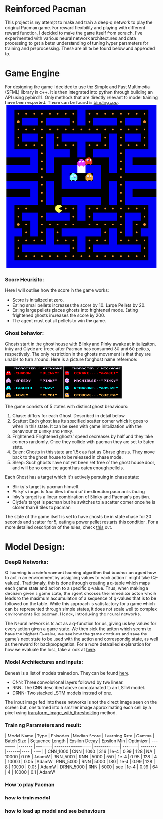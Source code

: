 
# Reinforced Pacman

This project is my attempt to make and train a deep-q network to play the original Pacman game. For reward flexibility and playing with different reward function, I decided to make the game itself from scratch.
I've experimented with various neural network architectures and data processing to get a beter understanding of tuning hyper parameters for training and preprocessing. These are all to be found below and appended to.

# Game Engine
For designing the game I decided to use the Simple and Fast Multimedia (SFML) library in c++. It is then integrated into python through building an API using pybind11. Only methods that are directly relevant to model training have been exported. These can be found in [binding.cpp](ui/bindings.cpp).
![game display](./images/game-screen.png)

### Score Heurisitc:
Here I will outline how the score in the game works:
- Score is initalized at zero.
- Eating small pellets increases the score by 10. Large Pellets by 20.
- Eating large pellets places ghosts into frightened mode. Eating frightened ghosts increases the score by 200.
- The agent must eat all pellets to win the game.


### Ghost behavior:
Ghosts start in the ghost house with Blinky and Pinky awake at initalizaiton. Inky and Clyde are freed after Pacman has consumed 30 and 60 pellets, respectively. The only restriction in the ghosts movement is that they are unable to turn around. Here is a picture for ghost name reference:


![ghost names](./images/ghost-names.png)

The game consists of 5 states with distinct ghost behaviours:
1. Chase: differs for each Ghost. Described in detail below
2. Scatter: Each ghost has its specified scatter corner which it goes to when in this state. It can be seen with game initalization with the behaviour of Blinky and Pinky.
3. Frightened: Frightened ghosts' speed decreases by half and they take corners randomly. Once they collide with pacman they are set to Eaten state.
4. Eaten: Ghosts in this state are 1.5x as fast as Chase ghosts. They move back to the ghost house to be released in chase mode.
5. Sleep: Such ghosts have not yet been set free of the ghost house door, and will be so once the agent has eaten enough pellels. 

Each Ghost has a target which it's actively persuing in chase state:
- Blinky's target is pacman himself.
- Pinky's target is four tiles infront of the direction pacman is facing.
- Inky's target is a linear combination of Blinky and Pacman's position.
- Clyde's target is pacman but he switches to a scatter corner once he is closer than 8 tiles to pacman

The state of the game itself is set to have ghosts be in state chase for 20 seconds and scatter for 5, eating a power pellet restarts this condition. For a more detailed description of the rules, check [this](https://gameinternals.com/understanding-pac-man-ghost-behavior) out.



# Model Design:
### DeepQ Networks:
Q-learning is a reinforcement learning algorithm that teaches an agent how to act in an environment by assigning values to each action it might take (Q-values). Traditionaly, this is done through creating a q-table which maps each game state and action to a specific q-value. Thus, when making a decision given a game state, the agent chooses the immediate acton whcih leads to the maximum accumulation of a sequence of q-values that is to be followed on the table. While this approach is satisfactory for a game which can be represented through simple states, it does not scale well to complex environments like pacman. Hence, introducing the neural networks. 

The Neural network is to act as a q-function for us, giving us key values for every action given a game state. We then pick the aciton which seems to have the highest Q-value, we see how the game contiues and save the game's next state to be used with the action and correspondig state, as well as the reward for backpropagation. For a more detatailed explanation for how we evaluate the loss, take a look at [here](https://www.turing.com/kb/how-are-neural-networks-used-in-deep-q-learning).

### Model Architectures and inputs:
Beneah is a list of models trained on. They can be found [here](model/model.py).
- CNN: Three convolutional layers followed by two linear.
- RNN: The CNN described above concatanated to an LSTM model.
- DRNN: Two stacked LSTM models instead of one.


The input image fed into these networks is not the direct image seen on the screen but,  one turned into a smaller image approximating each cell by a pixel using [transform_image_with_thresholding](model/utils.py) method.



### Training Parameters and result:

| Model Name | Type | Episodes | Median Score | Learning Rate | Gamma | Batch Size | Sequence Length | Epsilon Decay | Epsilon Min  | Optimizer
| -------- | ------- | --------| -------------------| -------------| --------| -------- |-------|---- | ---- |
| CNN_1000  |  CNN    | 1000 | 316 | 1e-4 | 0.99 | 128 | NA | 10000 | 0.05 | AdamW
| RNN_5000 |  RNN    | 5000 |  550 | 1e-4  | 0.95 | 128 | 4 | 10000 | 0.05 | AdamW
| RNN_5000 | RNN | 5000 | 180 | 1e-4 | 0.99 | 128 | 8 |  10000 | 0.05 | AdamW
| DRNN_5000 | RNN | 5000 | see | 1e-4 | 0.99 | 64 | 4  | 10000 | 0.1  | AdamW




### How to play Pacman
### how to train model
### how to load up model and see behaviours